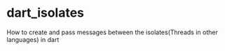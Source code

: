 # dart_isolates
How to create and pass messages between the isolates(Threads in other languages) in dart
